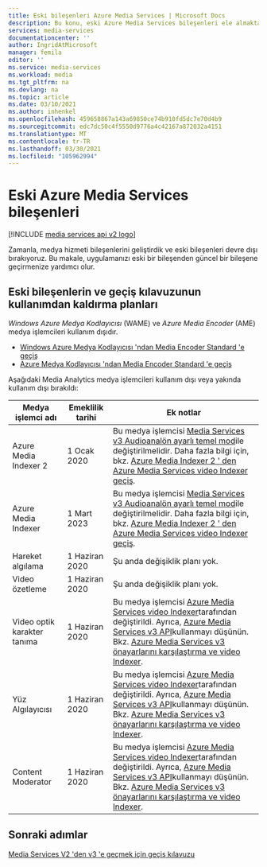 ```yaml
---
title: Eski bileşenleri Azure Media Services | Microsoft Docs
description: Bu konu, eski Azure Media Services bileşenleri ele almaktadır.
services: media-services
documentationcenter: ''
author: IngridAtMicrosoft
manager: femila
editor: ''
ms.service: media-services
ms.workload: media
ms.tgt_pltfrm: na
ms.devlang: na
ms.topic: article
ms.date: 03/10/2021
ms.author: inhenkel
ms.openlocfilehash: 459658867a143a69850ce74b910fd5dc7e70d4b9
ms.sourcegitcommit: edc7dc50c4f5550d9776a4c42167a872032a4151
ms.translationtype: MT
ms.contentlocale: tr-TR
ms.lasthandoff: 03/30/2021
ms.locfileid: "105962994"
---
```

# <a name="azure-media-services-legacy-components"></a>Eski Azure Media Services bileşenleri

[!INCLUDE [media services api v2 logo](./includes/v2-hr.md)]

Zamanla, medya hizmeti bileşenlerini geliştirdik ve eski bileşenleri devre dışı bırakıyoruz. Bu makale, uygulamanızı eski bir bileşenden güncel bir bileşene geçirmenize yardımcı olur.
 
## <a name="retirement-plans-of-legacy-components-and-migration-guidance"></a>Eski bileşenlerin ve geçiş kılavuzunun kullanımdan kaldırma planları

*Windows Azure Medya Kodlayıcısı* (WAME) ve *Azure Media Encoder* (AME) medya işlemcileri kullanım dışıdır.

* [Windows Azure Medya Kodlayıcısı 'ndan Media Encoder Standard 'e geçiş](migrate-windows-azure-media-encoder.md)
* [Azure Medya Kodlayıcısı 'ndan Media Encoder Standard 'e geçiş](migrate-azure-media-encoder.md)

Aşağıdaki Media Analytics medya işlemcileri kullanım dışı veya yakında kullanım dışı bırakıldı:

  
 
| **Medya işlemci adı** | **Emeklilik tarihi** | **Ek notlar** |
| --- | --- | ---|
| Azure Media Indexer 2 | 1 Ocak 2020 | Bu medya işlemcisi [Media Services v3 Audioanalön ayarlı temel mod](../latest/analyze-video-audio-files-concept.md)ile değiştirilmelidir. Daha fazla bilgi için, bkz. [Azure Media Indexer 2 ' den Azure Media Services video Indexer geçiş](migrate-indexer-v1-v2.md). |
| Azure Media Indexer | 1 Mart 2023 | Bu medya işlemcisi [Media Services v3 Audioanalön ayarlı temel mod](../latest/analyze-video-audio-files-concept.md)ile değiştirilmelidir. Daha fazla bilgi için, bkz. [Azure Media Indexer 2 ' den Azure Media Services video Indexer geçiş](migrate-indexer-v1-v2.md). |
| Hareket algılama | 1 Haziran 2020|Şu anda değişiklik planı yok. |
| Video özetleme |1 Haziran 2020|Şu anda değişiklik planı yok.|
| Video optik karakter tanıma | 1 Haziran 2020 |Bu medya işlemcisi [Azure Media Services video Indexer](../video-indexer/index.yml)tarafından değiştirildi. Ayrıca, [Azure Media Services v3 API](../latest/analyze-video-audio-files-concept.md)kullanmayı düşünün. <br/>Bkz. [Azure Media Services v3 önayarlarını karşılaştırma ve video Indexer](../video-indexer/compare-video-indexer-with-media-services-presets.md). |
| Yüz Algılayıcısı | 1 Haziran 2020 | Bu medya işlemcisi [Azure Media Services video Indexer](../video-indexer/index.yml)tarafından değiştirildi. Ayrıca, [Azure Media Services v3 API](../latest/analyze-video-audio-files-concept.md)kullanmayı düşünün. <br/>Bkz. [Azure Media Services v3 önayarlarını karşılaştırma ve video Indexer](../video-indexer/compare-video-indexer-with-media-services-presets.md). |
| Content Moderator | 1 Haziran 2020 |Bu medya işlemcisi [Azure Media Services video Indexer](../video-indexer/index.yml)tarafından değiştirildi. Ayrıca, [Azure Media Services v3 API](../latest/analyze-video-audio-files-concept.md)kullanmayı düşünün. <br/>Bkz. [Azure Media Services v3 önayarlarını karşılaştırma ve video Indexer](../video-indexer/compare-video-indexer-with-media-services-presets.md). |

## <a name="next-steps"></a>Sonraki adımlar

[Media Services V2 'den v3 'e geçmek için geçiş kılavuzu](../latest/migrate-v-2-v-3-migration-introduction.md)
